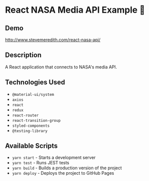 # React NASA Media API Example 🚀

## Demo

http://www.stevemeredith.com/react-nasa-api/

## Description

A React application that connects to NASA's media API.

## Technologies Used

- `@material-ui/system`
- `axios`
- `react`
- `redux`
- `react-router`
- `react-transition-group`
- `styled-components`
- `@testing-library`

## Available Scripts

- `yarn start` - Starts a development server
- `yarn test` - Runs JEST tests
- `yarn build` - Builds a production version of the project
- `yarn deploy` - Deploys the project to GitHub Pages

